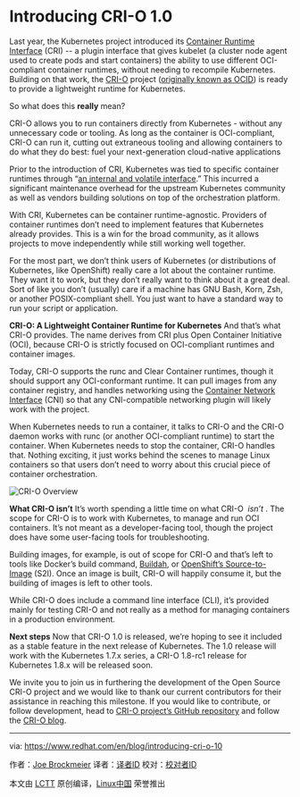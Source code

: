 # Introducing CRI-O 1.0

Last year, the Kubernetes project introduced its [Container Runtime Interface][11] (CRI) -- a plugin interface that gives kubelet (a cluster node agent used to create pods and start containers) the ability to use different OCI-compliant container runtimes, without needing to recompile Kubernetes. Building on that work, the [CRI-O][12] project ([originally known as OCID][13]) is ready to provide a lightweight runtime for Kubernetes.

So what does this **really** mean?

CRI-O allows you to run containers directly from Kubernetes - without any unnecessary code or tooling. As long as the container is OCI-compliant, CRI-O can run it, cutting out extraneous tooling and allowing containers to do what they do best: fuel your next-generation cloud-native applications

Prior to the introduction of CRI, Kubernetes was tied to specific container runtimes through “[an internal and ][14][volatile ][15][interface][16].” This incurred a significant maintenance overhead for the upstream Kubernetes community as well as vendors building solutions on top of the orchestration platform.

With CRI, Kubernetes can be container runtime-agnostic. Providers of container runtimes don’t need to implement features that Kubernetes already provides. This is a win for the broad community, as it allows projects to move independently while still working well together.

For the most part, we don’t think users of Kubernetes (or distributions of Kubernetes, like OpenShift) really care a lot about the container runtime. They want it to work, but they don’t really want to think about it a great deal. Sort of like you don’t (usually) care if a machine has GNU Bash, Korn, Zsh, or another POSIX-compliant shell. You just want to have a standard way to run your script or application.

**CRI-O: A Lightweight Container Runtime for Kubernetes**
And that’s what CRI-O provides. The name derives from CRI plus Open Container Initiative (OCI), because CRI-O is strictly focused on OCI-compliant runtimes and container images.

Today, CRI-O supports the runc and Clear Container runtimes, though it should support any OCI-conformant runtime. It can pull images from any container registry, and handles networking using the [Container Network Interface][17] (CNI) so that any CNI-compatible networking plugin will likely work with the project.

When Kubernetes needs to run a container, it talks to CRI-O and the CRI-O daemon works with runc (or another OCI-compliant runtime) to start the container. When Kubernetes needs to stop the container, CRI-O handles that. Nothing exciting, it just works behind the scenes to manage Linux containers so that users don’t need to worry about this crucial piece of container orchestration.

 ![CRI-O Overview](https://www.redhat.com/cms/managed-files/styles/max_size/s3/CRI-Ov1_Chart_1.png?itok=2FJxD8Qp "CRI-O Overview") 

**What CRI-O isn’t**
It’s worth spending a little time on what CRI-O  _isn’t_ . The scope for CRI-O is to work with Kubernetes, to manage and run OCI containers. It’s not meant as a developer-facing tool, though the project does have some user-facing tools for troubleshooting.

Building images, for example, is out of scope for CRI-O and that’s left to tools like Docker’s build command, [Buildah][18], or [OpenShift’s Source-to-Image][19] (S2I). Once an image is built, CRI-O will happily consume it, but the building of images is left to other tools.

While CRI-O does include a command line interface (CLI), it’s provided mainly for testing CRI-O and not really as a method for managing containers in a production environment.

**Next steps**
Now that CRI-O 1.0 is released, we’re hoping to see it included as a stable feature in the next release of Kubernetes. The 1.0 release will work with the Kubernetes 1.7.x series, a CRI-O 1.8-rc1 release for Kubernetes 1.8.x will be released soon.

We invite you to join us in furthering the development of the Open Source CRI-O project and we would like to thank our current contributors for their assistance in reaching this milestone. If you would like to contribute, or follow development, head to [CRI-O project’s GitHub repository][20] and follow the [CRI-O blog][21].

--------------------------------------------------------------------------------

via: https://www.redhat.com/en/blog/introducing-cri-o-10

作者：[Joe Brockmeier][a]
译者：[译者ID](https://github.com/译者ID)
校对：[校对者ID](https://github.com/校对者ID)

本文由 [LCTT](https://github.com/LCTT/TranslateProject) 原创编译，[Linux中国](https://linux.cn/) 荣誉推出

[a]:https://www.redhat.com/en/blog/authors/joe-brockmeier
[1]:https://www.redhat.com/en/blog/authors/joe-brockmeier
[2]:https://www.redhat.com/en/blog/authors/senior-evangelist
[3]:https://www.redhat.com/en/blog/authors/linux-containers
[4]:https://www.redhat.com/en/blog/authors/red-hat-0
[5]:https://www.redhat.com/en/blog
[6]:https://www.redhat.com/en/blog/tag/community
[7]:https://www.redhat.com/en/blog/tag/containers
[8]:https://www.redhat.com/en/blog/tag/hybrid-cloud
[9]:https://www.redhat.com/en/blog/tag/platform
[10]:mailto:?subject=Check%20out%20this%20redhat.com%20page:%20Introducing%20CRI-O%201.0&body=I%20saw%20this%20on%20redhat.com%20and%20thought%20you%20might%20be%20interested.%20%20Click%20the%20following%20link%20to%20read:%20https://www.redhat.com/en/blog/introducing-cri-o-10https://www.redhat.com/en/blog/introducing-cri-o-10
[11]:https://github.com/kubernetes/kubernetes/blob/242a97307b34076d5d8f5bbeb154fa4d97c9ef1d/docs/devel/container-runtime-interface.md
[12]:http://cri-o.io/
[13]:https://www.redhat.com/en/blog/running-production-applications-containers-introducing-ocid
[14]:http://blog.kubernetes.io/2016/12/container-runtime-interface-cri-in-kubernetes.html
[15]:http://blog.kubernetes.io/2016/12/container-runtime-interface-cri-in-kubernetes.html
[16]:http://blog.kubernetes.io/2016/12/container-runtime-interface-cri-in-kubernetes.html
[17]:https://github.com/containernetworking/cni
[18]:https://github.com/projectatomic/buildah
[19]:https://github.com/openshift/source-to-image
[20]:https://github.com/kubernetes-incubator/cri-o
[21]:https://medium.com/cri-o
